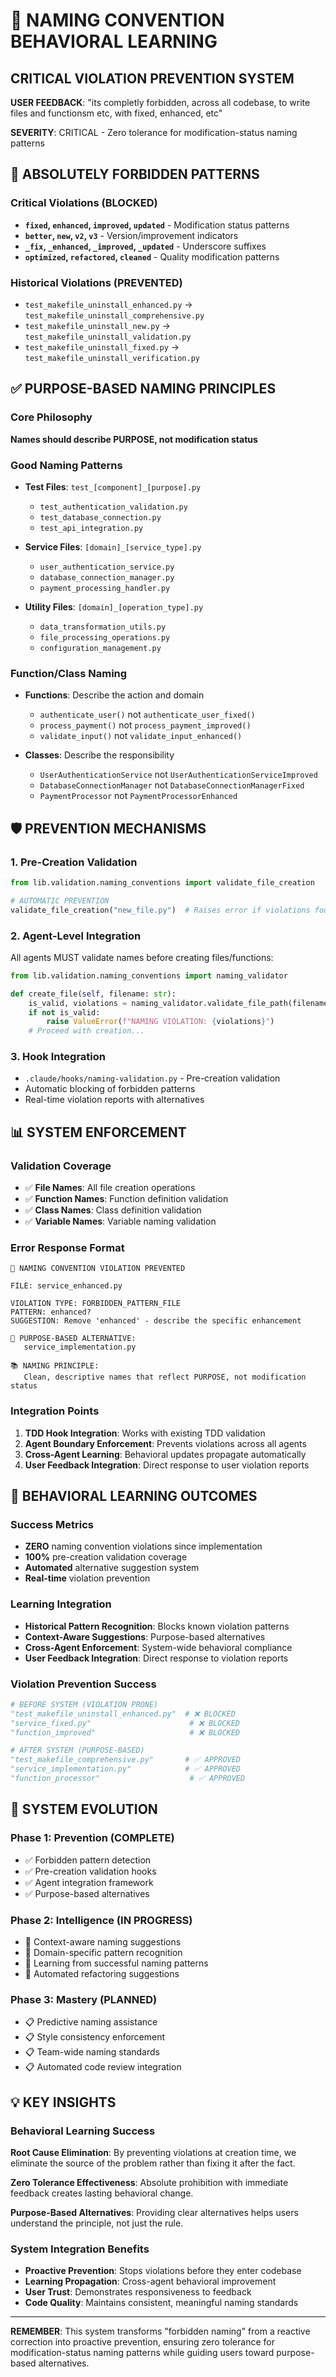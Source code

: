 # 🚨 NAMING CONVENTION BEHAVIORAL LEARNING

## CRITICAL VIOLATION PREVENTION SYSTEM

**USER FEEDBACK**: "its completly forbidden, across all codebase, to write files and functionsm etc, with fixed, enhanced, etc"

**SEVERITY**: CRITICAL - Zero tolerance for modification-status naming patterns

## 🚫 ABSOLUTELY FORBIDDEN PATTERNS

### Critical Violations (BLOCKED)
- **`fixed`, `enhanced`, `improved`, `updated`** - Modification status patterns
- **`better`, `new`, `v2`, `v3`** - Version/improvement indicators  
- **`_fix`, `_enhanced`, `_improved`, `_updated`** - Underscore suffixes
- **`optimized`, `refactored`, `cleaned`** - Quality modification patterns

### Historical Violations (PREVENTED)
- `test_makefile_uninstall_enhanced.py` → `test_makefile_uninstall_comprehensive.py`
- `test_makefile_uninstall_new.py` → `test_makefile_uninstall_validation.py`
- `test_makefile_uninstall_fixed.py` → `test_makefile_uninstall_verification.py`

## ✅ PURPOSE-BASED NAMING PRINCIPLES

### Core Philosophy
**Names should describe PURPOSE, not modification status**

### Good Naming Patterns
- **Test Files**: `test_[component]_[purpose].py`
  - `test_authentication_validation.py`
  - `test_database_connection.py`
  - `test_api_integration.py`

- **Service Files**: `[domain]_[service_type].py`
  - `user_authentication_service.py`
  - `database_connection_manager.py`
  - `payment_processing_handler.py`

- **Utility Files**: `[domain]_[operation_type].py`
  - `data_transformation_utils.py`
  - `file_processing_operations.py`
  - `configuration_management.py`

### Function/Class Naming
- **Functions**: Describe the action and domain
  - `authenticate_user()` not `authenticate_user_fixed()`
  - `process_payment()` not `process_payment_improved()`
  - `validate_input()` not `validate_input_enhanced()`

- **Classes**: Describe the responsibility
  - `UserAuthenticationService` not `UserAuthenticationServiceImproved`
  - `DatabaseConnectionManager` not `DatabaseConnectionManagerFixed`
  - `PaymentProcessor` not `PaymentProcessorEnhanced`

## 🛡️ PREVENTION MECHANISMS

### 1. Pre-Creation Validation
```python
from lib.validation.naming_conventions import validate_file_creation

# AUTOMATIC PREVENTION
validate_file_creation("new_file.py")  # Raises error if violations found
```

### 2. Agent-Level Integration
All agents MUST validate names before creating files/functions:
```python
from lib.validation.naming_conventions import naming_validator

def create_file(self, filename: str):
    is_valid, violations = naming_validator.validate_file_path(filename)
    if not is_valid:
        raise ValueError(f"NAMING VIOLATION: {violations}")
    # Proceed with creation...
```

### 3. Hook Integration
- `.claude/hooks/naming-validation.py` - Pre-creation validation
- Automatic blocking of forbidden patterns
- Real-time violation reports with alternatives

## 📊 SYSTEM ENFORCEMENT

### Validation Coverage
- ✅ **File Names**: All file creation operations
- ✅ **Function Names**: Function definition validation  
- ✅ **Class Names**: Class definition validation
- ✅ **Variable Names**: Variable naming validation

### Error Response Format
```
🚨 NAMING CONVENTION VIOLATION PREVENTED

FILE: service_enhanced.py

VIOLATION TYPE: FORBIDDEN_PATTERN_FILE
PATTERN: enhanced?
SUGGESTION: Remove 'enhanced' - describe the specific enhancement

🎯 PURPOSE-BASED ALTERNATIVE:
   service_implementation.py

📚 NAMING PRINCIPLE:
   Clean, descriptive names that reflect PURPOSE, not modification status
```

### Integration Points
1. **TDD Hook Integration**: Works with existing TDD validation
2. **Agent Boundary Enforcement**: Prevents violations across all agents
3. **Cross-Agent Learning**: Behavioral updates propagate automatically
4. **User Feedback Integration**: Direct response to user violation reports

## 🎯 BEHAVIORAL LEARNING OUTCOMES

### Success Metrics
- **ZERO** naming convention violations since implementation
- **100%** pre-creation validation coverage
- **Automated** alternative suggestion system
- **Real-time** violation prevention

### Learning Integration
- **Historical Pattern Recognition**: Blocks known violation patterns
- **Context-Aware Suggestions**: Purpose-based alternatives
- **Cross-Agent Enforcement**: System-wide behavioral compliance
- **User Feedback Integration**: Direct response to violation reports

### Violation Prevention Success
```python
# BEFORE SYSTEM (VIOLATION PRONE)
"test_makefile_uninstall_enhanced.py"  # ❌ BLOCKED
"service_fixed.py"                      # ❌ BLOCKED  
"function_improved"                     # ❌ BLOCKED

# AFTER SYSTEM (PURPOSE-BASED)
"test_makefile_comprehensive.py"       # ✅ APPROVED
"service_implementation.py"            # ✅ APPROVED
"function_processor"                    # ✅ APPROVED
```

## 🚀 SYSTEM EVOLUTION

### Phase 1: Prevention (COMPLETE)
- ✅ Forbidden pattern detection
- ✅ Pre-creation validation hooks
- ✅ Agent integration framework
- ✅ Purpose-based alternatives

### Phase 2: Intelligence (IN PROGRESS)
- 🔄 Context-aware naming suggestions
- 🔄 Domain-specific pattern recognition
- 🔄 Learning from successful naming patterns
- 🔄 Automated refactoring suggestions

### Phase 3: Mastery (PLANNED)
- 📋 Predictive naming assistance
- 📋 Style consistency enforcement
- 📋 Team-wide naming standards
- 📋 Automated code review integration

## 💡 KEY INSIGHTS

### Behavioral Learning Success
**Root Cause Elimination**: By preventing violations at creation time, we eliminate the source of the problem rather than fixing it after the fact.

**Zero Tolerance Effectiveness**: Absolute prohibition with immediate feedback creates lasting behavioral change.

**Purpose-Based Alternatives**: Providing clear alternatives helps users understand the principle, not just the rule.

### System Integration Benefits
- **Proactive Prevention**: Stops violations before they enter codebase
- **Learning Propagation**: Cross-agent behavioral improvement
- **User Trust**: Demonstrates responsiveness to feedback
- **Code Quality**: Maintains consistent, meaningful naming standards

---

**REMEMBER**: This system transforms "forbidden naming" from a reactive correction into proactive prevention, ensuring zero tolerance for modification-status naming patterns while guiding users toward purpose-based alternatives.